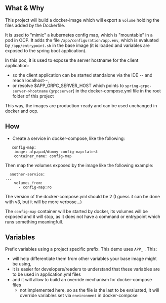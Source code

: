 ## What & Why
This project will build a docker-image which will export a `volume` holding the files added by the Dockerfile.

It is used to "mimic" a kubernetes config map, which is "mountable" in a pod in OCP. It adds the file `/app/configuration/app.env`, which is evaluated by `/app/entrypoint.sh` in the base image (it is loaded and variables are exposed to the spring boot application). 

In this poc, it is used to expose the server hostname for the client application:
  - so the client application can be started standalone via the IDE -- and reach localhost--, 
  - or resolve $APP_GRPC_SERVER_HOST which points to `spring-grpc-server->hostname` (`grpcserver`) in the docker-compose.yml file in the root folder of this project

This way, the images are production-ready and can be used unchanged in docker and ocp.


## How
 - Create a service in docker-compose, like the following:
 
```
   config-map:
    image: alpapad/dummy-config-map:latest
    container_name: config-map
```

Then map the volumes exposed by the image like the following example:

```
  another-service:
...
    volumes_from:
      - config-map:ro
```


The version of the docker-compose.yml should be 2 (I guess it can be done with v3, but it will be more verbose...)

The `config-map` container will be started by docker, its volumes will be exposed and it will stop, as it does not have a command or entrypoint which runs something meaningfull.


## Variables

Prefix variables using a project specific prefix. This demo uses `APP_` . This:
 - will help differentiate them from other variables your base image might be using, 
 - it is easier for developers/readers to understand that these variables are to be used in application.yml files 
 - and it will allow to build an override mechanism for docker-compose files 
    - not implemented here, so as the file is the last to be evaluated, it will override variables set via `environment` in docker-compose